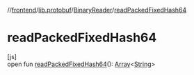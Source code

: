 //[frontend](../../../index.md)/[lib.protobuf](../index.md)/[BinaryReader](index.md)/[readPackedFixedHash64](read-packed-fixed-hash64.md)

# readPackedFixedHash64

[js]\
open fun [readPackedFixedHash64](read-packed-fixed-hash64.md)(): [Array](https://kotlinlang.org/api/latest/jvm/stdlib/kotlin/-array/index.html)&lt;[String](https://kotlinlang.org/api/latest/jvm/stdlib/kotlin/-string/index.html)&gt;
